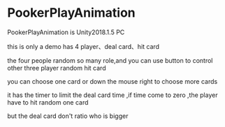 # PookerPlayAnimation
PookerPlayAnimation is Unity2018.1.5 PC

this is only a demo has 4 player、deal card、hit card

the four people random so many role,and you can use button to control other three player random hit card 

you can choose one card or down the mouse right to choose more cards

it has the timer to limit the deal card time ,if time come to zero ,the player have to hit random one card

but the deal card don't ratio who is bigger 


